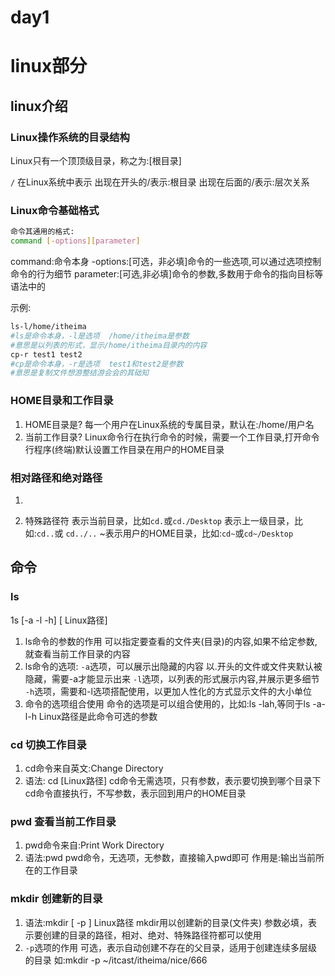 # day1

# linux部分

## linux介绍

### Linux操作系统的目录结构
Linux只有一个顶顶级目录，称之为:[根目录]

`/` 在Linux系统中表示
出现在开头的/表示:根目录
出现在后面的/表示:层次关系

### Linux命令基础格式
```bash
命令其通用的格式:
command [-options][parameter]
```
command:命令本身
-options:[可选，非必填]命令的一些选项,可以通过选项控制命令的行为细节
parameter:[可选,非必填]命令的参数,多数用于命令的指向目标等语法中的

示例:
```bash
ls-l/home/itheima
#ls是命令本身，-l是选项  /home/itheima是参数
#意思是以列表的形式，显示/home/itheima目录内的内容
cp-r test1 test2 
#cp是命令本身，-r是选项  test1和test2是参数
#意思是复制文件想游整结游会会的其础知
```

### HOME目录和工作目录
1. HOME目录是?
每一个用户在Linux系统的专属目录，默认在:/home/用户名
2. 当前工作目录?
Linux命令行在执行命令的时候，需要一个工作目录,打开命令行程序(终端)默认设置工作目录在用户的HOME目录

### 相对路径和绝对路径
1. 
[绝对路径]:以根目录做起点，描述路径的方式，路径以/开头
[相对路径]:以当前目录做起点，描述路径的方式，路径不需以/开头

2. 特殊路径符
表示当前目录，比如`cd.`或`cd./Desktop`
表示上一级目录，比如:`cd..`或 `cd../..`
~表示用户的HOME目录，比如:`cd~`或`cd~/Desktop`

## 命令

### ls
1s [-a -l -h] [ Linux路径]

1. ls命令的参数的作用
可以指定要查看的文件夹(目录)的内容,如果不给定参数,就查看当前工作目录的内容
2. ls命令的选项:
`-a`选项，可以展示出隐藏的内容
    以.开头的文件或文件夹默认被隐藏，需要-a才能显示出来
`-l`选项，以列表的形式展示内容,并展示更多细节
`-h`选项，需要和-l选项搭配使用，以更加人性化的方式显示文件的大小单位
3. 命令的选项组合使用
命令的选项是可以组合使用的，比如:ls -lah,等同于ls -a-l-h
Linux路径是此命令可选的参数

### cd 切换工作目录
1. cd命令来自英文:Change Directory
2. 语法: cd [Linux路径]
    cd命令无需选项，只有参数，表示要切换到哪个目录下
    cd命令直接执行，不写参数，表示回到用户的HOME目录

### pwd 查看当前工作目录
1. pwd命令来自:Print Work Directory
2. 语法:pwd
    pwd命令，无选项，无参数，直接输入pwd即可
    作用是:输出当前所在的工作目录

### mkdir 创建新的目录
1. 语法:mkdir [ -p ] Linux路径
    mkdir用以创建新的目录(文件夹)
    参数必填，表示要创建的目录的路径，相对、绝对、特殊路径符都可以使用
2. `-p`选项的作用
    可选，表示自动创建不存在的父目录，适用于创建连续多层级的目录
    如:mkdir -p ~/itcast/itheima/nice/666